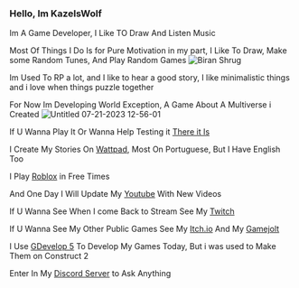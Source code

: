 ### Hello, Im KazeIsWolf

Im A Game Developer, I Like TO Draw And Listen Music

Most Of Things I Do Is for Pure Motivation in my part, I Like To Draw, Make some Random Tunes, And Play Random Games
![Biran Shrug](https://github.com/RedNinjaBR/redninjabr/assets/68024071/98918366-a424-4ae3-963f-9847c82c9564)

Im Used To RP a lot, and I like to hear a good story, I like minimalistic things and i love when things puzzle together

For Now Im Developing World Exception, A Game About A Multiverse i Created
![Untitled 07-21-2023 12-56-01](https://github.com/RedNinjaBR/worldexception/assets/68024071/9210ee82-1027-4fef-adc7-22b4bd94fa85#gh-dark-mode-only)

If U Wanna Play It Or Wanna Help Testing it [There it Is](https://redninjabr.github.io/worldexception)


I Create My Stories On [Wattpad](https://www.wattpad.com/user/RedNinjaBR), Most On Portuguese, But I Have English Too

I Play [Roblox](https://www.roblox.com/users/155761294/profile) in Free Times

And One Day I Will Update My [Youtube](https://www.youtube.com/@redninjabr) With New Videos

If U Wanna See When I come Back to Stream See My [Twitch](https://www.twitch.tv/redninjabrl)

If U Wanna See My Other Public Games See My [Itch.io](https://redninjabr.itch.io/) And My [Gamejolt](https://gamejolt.com/@RedNinjaBR)

I Use [GDevelop 5](https://gdevelop.io/) To Develop My Games Today, But i was used to Make Them on Construct 2

Enter In My [Discord Server](https://discord.gg./6hQGbHPJBQ) to Ask Anything
